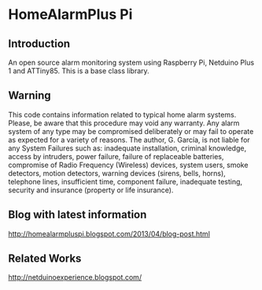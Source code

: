 HomeAlarmPlus Pi
=============

Introduction
------------
An open source alarm monitoring system using Raspberry Pi, Netduino Plus 1 and ATTiny85.  This is a base class library.

Warning
------------
This code contains information related to typical home alarm systems.  Please, be aware that this procedure may void any warranty.  Any alarm system of any type may be compromised deliberately or may fail to operate as expected for a variety of reasons.  The author, G. García, is not liable for any System Failures such as: inadequate installation, criminal knowledge, access by intruders, power failure, failure of replaceable batteries, compromise of Radio Frequency (Wireless) devices, system users, smoke detectors, motion detectors, warning devices (sirens, bells, horns), telephone lines, insufficient time, component failure, inadequate testing, security and insurance (property or life insurance).

Blog with latest information
------------
http://homealarmpluspi.blogspot.com/2013/04/blog-post.html

Related Works
------------
http://netduinoexperience.blogspot.com/
